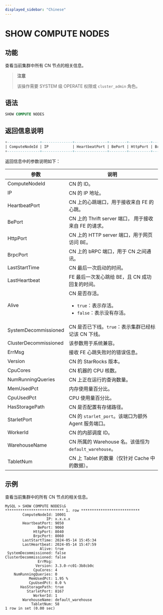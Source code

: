 ```yaml
---
displayed_sidebar: "Chinese"
---
```


# SHOW COMPUTE NODES

## 功能

查看当前集群中所有 CN 节点的相关信息。

> **注意**
>
> 该操作需要 SYSTEM 级 OPERATE 权限或 `cluster_admin` 角色。

## 语法

```sql
SHOW COMPUTE NODES
```

## 返回信息说明

```SQL
+---------------+--------------+---------------+--------+----------+----------+---------------------+---------------------+-------+----------------------+-----------------------+--------+--------------------+----------+-------------------+------------+------------+----------------+-------------+----------+-------------------+-----------+
| ComputeNodeId | IP           | HeartbeatPort | BePort | HttpPort | BrpcPort | LastStartTime       | LastHeartbeat       | Alive | SystemDecommissioned | ClusterDecommissioned | ErrMsg | Version            | CpuCores | NumRunningQueries | MemUsedPct | CpuUsedPct | HasStoragePath | StarletPort | WorkerId | WarehouseName     | TabletNum |
+---------------+--------------+---------------+--------+----------+----------+---------------------+---------------------+-------+----------------------+-----------------------+--------+--------------------+----------+-------------------+------------+------------+----------------+-------------+----------+-------------------+-----------+
```

返回信息中的参数说明如下：

| **参数**              | **说明**                                                          |
| -------------------- | ----------------------------------------------------------------- |
| ComputeNodeId        | CN 的 ID。                                                         |
| IP                   | CN 的 IP 地址。                                                    |
| HeartbeatPort        | CN 上的心跳端口，用于接收来自 FE 的心跳。                               |
| BePort               | CN 上的 Thrift server 端口， 用于接收来自 FE 的请求。                  |
| HttpPort             | CN 上的 HTTP server 端口，用于网页访问 BE。                           |
| BrpcPort             | CN 上的 bRPC 端口，用于 CN 之间通讯。                                 |
| LastStartTime        | CN 最后一次启动的时间。                                              |
| LastHeartbeat        | FE 最后一次发心跳给 BE，且 CN 成功回复的时间。                          |
| Alive                | CN 是否存活。<ul><li>`true`：表示存活。</li><li>`false`：表示没有存活。 </li></ul> |
| SystemDecommissioned | CN 是否已下线。`true`：表示集群已经标记该 CN 下线。                     |
| ClusterDecommissioned | 该参数用于系统兼容。                                                |
| ErrMsg               | 接收 FE 心跳失败时的错误信息。                                        |
| Version              | CN 的 StarRocks 版本。                                             |
| CpuCores             | CN 机器的 CPU 核数。                                                |
| NumRunningQueries    | CN 上正在运行的查询数量。                                             |
| MemUsedPct           | 内存使用量百分比。                                                   |
| CpuUsedPct           | CPU 使用量百分比。                                                  |
| HasStoragePath       | CN 是否配置有存储路径。                                               |
| StarletPort          | CN 的 `starlet_port`。该端口为额外 Agent 服务端口。                   |
| WorkerId             | CN 的内部调度 ID。                                                  |
| WarehouseName        | CN 所属的 Warehouse 名。该值恒为 `default_warehouse`。               |
| TabletNum            | CN 上 Tablet 的数量（仅针对 Cache 中的数据）。                         |

## 示例

查看当前集群中的所有 CN 节点的相关信息。

```Plain
MySQL > SHOW COMPUTE NODES\G
*************************** 1. row ***************************
        ComputeNodeId: 10001
                   IP: x.x.x.x
        HeartbeatPort: 9050
               BePort: 9060
             HttpPort: 8040
             BrpcPort: 8060
        LastStartTime: 2024-05-14 15:45:34
        LastHeartbeat: 2024-05-14 15:47:59
                Alive: true
 SystemDecommissioned: false
ClusterDecommissioned: false
               ErrMsg: 
              Version: 3.3.0-rc01-3b8cb0c
             CpuCores: 4
    NumRunningQueries: 0
           MemUsedPct: 1.95 %
           CpuUsedPct: 0.0 %
       HasStoragePath: true
          StarletPort: 8167
             WorkerId: 1
        WarehouseName: default_warehouse
            TabletNum: 58
1 row in set (0.00 sec)
```
